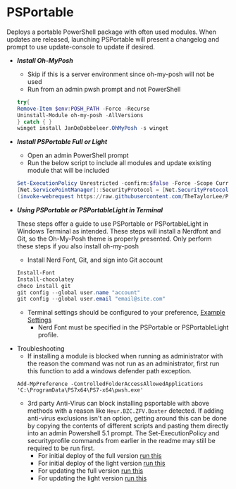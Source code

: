 # PSPortable

Deploys a portable PowerShell package with often used modules. When updates are released, launching PSPortable will present a changelog and prompt to use update-console to update if desired.

* *__Install Oh-MyPosh__*
  * Skip if this is a server environment since oh-my-posh will not be used
  * Run from an admin pwsh prompt and not PowerShell

  ```powershell
  try{
  Remove-Item $env:POSH_PATH -Force -Recurse
  Uninstall-Module oh-my-posh -AllVersions
  } catch { }
  winget install JanDeDobbeleer.OhMyPosh -s winget
  ```

* *__Install PSPortable Full or Light__*
  * Open an admin PowerShell prompt
  * Run the below script to include all modules and update existing module that will be included

  ```Powershell
  Set-ExecutionPolicy Unrestricted -confirm:$false -Force -Scope CurrentUser
  [Net.ServicePointManager]::SecurityProtocol = [Net.SecurityProtocolType]::Tls12
  (invoke-webrequest https://raw.githubusercontent.com/TheTaylorLee/PSPortable/main/Deploy-Prompter.ps1 -usebasicparsing).content | Invoke-Expression
  ```

* *__Using PSPortable or PSPortableLight in Terminal__*

    These steps offer a guide to use PSPortable or PSPortableLight in Windows Terminal as intended. These steps will install a Nerdfont and Git, so the Oh-My-Posh theme is properly presented. Only perform these steps if you also install oh-my-posh

  * Install Nerd Font, Git, and sign into Git account

  ```Powershell
  Install-Font
  Install-chocolatey
  choco install git
  git config --global user.name "account"
  git config --global user.email "email@site.com"
  ```

  * Terminal settings should be configured to your preference, [Example Settings](https://github.com/TheTaylorLee/PwshProfile/blob/main/WindowsTerminal/CustomSettings.json)
    * Nerd Font must be specified in the PSPortable or PSPortableLight profile.

- Troubleshooting
  - If installing a module is blocked when running as administrator with the reason the command was not run as an administrator, first run this function to add a windows defender path exception.
  ```pwsh
  Add-MpPreference -ControlledFolderAccessAllowedApplications 'C:\ProgramData\PS7x64\PS7-x64\pwsh.exe'
  ```
  - 3rd party Anti-Virus can block installing psportable with above methods with a reason like `Heur.BZC.ZFV.Boxter` detected. If adding anti-virus exclusions isn't an option, getting around this can be done by copying the contents of different scripts and pasting them directly into an admin Powershell 5.1 prompt. The Set-ExecutionPolicy and securityprofile commands from earlier in the readme may still be required to be run first.
    - For initial deploy of the full version [run this](https://raw.githubusercontent.com/TheTaylorLee/PSPortable/refs/heads/main/Deploy-PSPortable.ps1)
    - For initial deploy of the light version [run this](https://raw.githubusercontent.com/TheTaylorLee/PSPortable/refs/heads/main/Deploy-PSPortableLight.ps1)
    - For updating the full version [run this](https://raw.githubusercontent.com/TheTaylorLee/PSPortable/refs/heads/main/Invoke-VersionUpdate.ps1)
    - For updating the light version [run this](https://raw.githubusercontent.com/TheTaylorLee/PSPortable/refs/heads/main/Invoke-VersionUpdateLight.ps1)